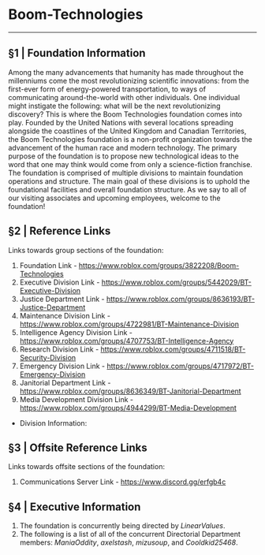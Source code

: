 # Boom-Technologies

----------------------------------------------------------

## §1 | Foundation Information 
Among the many advancements that humanity has made throughout the millenniums come the most revolutionizing scientific innovations: from the first-ever form of energy-powered transportation, to ways of communicating around-the-world with other individuals. One individual might instigate the following: what will be the next revolutionizing discovery? This is where the Boom Technologies foundation comes into play. Founded by the United Nations with several locations spreading alongside the coastlines of the United Kingdom and Canadian Territories, the Boom Technologies foundation is a non-profit organization towards the advancement of the human race and modern technology. The primary purpose of the foundation is to propose new technological ideas to the word that one may think would come from only a science-fiction franchise. The foundation is comprised of multiple divisions to maintain foundation operations and structure. The main goal of these divisions is to uphold  the foundational facilities and overall foundation structure. As we say to all of our visiting associates and upcoming employees, welcome to the foundation!

## §2 | Reference Links
Links towards group sections of the foundation:
1. Foundation Link - https://www.roblox.com/groups/3822208/Boom-Technologies
2. Executive Division Link - https://www.roblox.com/groups/5442029/BT-Executive-Division 
3. Justice Department Link - https://www.roblox.com/groups/8636193/BT-Justice-Department
4. Maintenance Division Link - https://www.roblox.com/groups/4722981/BT-Maintenance-Division 
5. Intelligence Agency Division Link - https://www.roblox.com/groups/4707753/BT-Intelligence-Agency
6. Research Division Link - https://www.roblox.com/groups/4711518/BT-Security-Division
7. Emergency Division Link - https://www.roblox.com/groups/4717972/BT-Emergency-Division
8. Janitorial Department Link - https://www.roblox.com/groups/8636349/BT-Janitorial-Department
9. Media Development Division Link - https://www.roblox.com/groups/4944299/BT-Media-Development
  - Division Information: 

## §3 | Offsite Reference Links
Links towards offsite sections of the foundation:
1. Communications Server Link - https://www.discord.gg/erfgb4c

## §4 | Executive Information
1. The foundation is concurrently being directed by *LinearValues*.
2. The following is a list of all of the concurrent Directorial Department members: *ManiaOddity*, *axelstash*, *mizusoup*, and *Cooldkid25468*.
